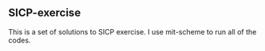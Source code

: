 ## SICP-exercise 
This is a set of solutions to SICP exercise.
I use mit-scheme to run all of the codes.
